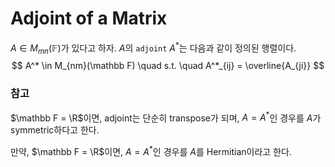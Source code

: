 # Adjoint of a Matrix
$A \in M_{mn}(\mathbb F)$가 있다고 하자. $A$의 `adjoint` $A^*$는 다음과 같이 정의된 행렬이다.
$$ A^* \in M_{nm}(\mathbb F) \quad s.t. \quad A^*_{ij} = \overline{A_{ji}} $$

### 참고
$\mathbb F = \R$이면, adjoint는 단순히 transpose가 되며, $A = A^*$인 경우를  $A$가 symmetric하다고 한다.

만약, $\mathbb F = \R$이면, $A = A^*$인 경우를  $A$를 Hermitian이라고 한다.
